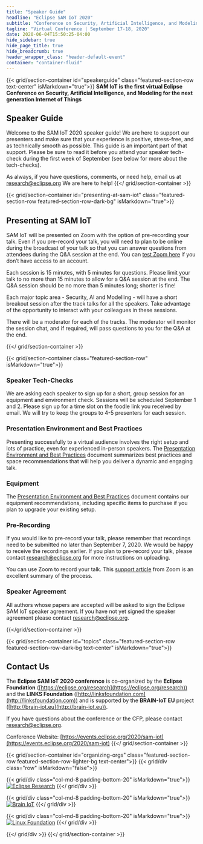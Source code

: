 ```yaml
---
title: "Speaker Guide"
headline: "Eclipse SAM IoT 2020"
subtitle: "Conference on Security, Artificial Intelligence, and Modeling for the next generation Internet of Things"
tagline: "Virtual Conference | September 17-18, 2020"
date: 2020-06-04T15:50:25-04:00
hide_sidebar: true
hide_page_title: true
hide_breadcrumb: true
header_wrapper_class: "header-default-event"
container: "container-fluid"
---
```

{{< grid/section-container id="speakerguide" class="featured-section-row text-center" isMarkdown="true">}}
**SAM IoT is the first virtual Eclipse Conference on Security, Artificial Intelligence, and Modeling for the next generation Internet of Things**
## Speaker Guide  

Welcome to the SAM IoT 2020 speaker guide! We are here to support our presenters and make sure that your experience is positive, stress-free, and as technically smooth as possible. This guide is an important part of that support. Please be sure to read it before you attend your speaker tech-check during the first week of September (see below for more about the tech-checks).

As always, if you have questions, comments, or need help, email us at research@eclipse.org We are here to help!
{{</ grid/section-container >}}


{{< grid/section-container id="presenting-at-sam-iot" class="featured-section-row featured-section-row-dark-bg" isMarkdown="true">}}
## Presenting at SAM IoT  

SAM IoT will be presented on Zoom with the option of pre-recording your talk. Even if you pre-record your talk, you will need to plan to be online during the broadcast of your talk so that you can answer questions from attendees during the Q&A session at the end. You can [test Zoom here](https://zoom.us/test) if you don’t have access to an account.

Each session is 15 minutes, with 5 minutes for questions. Please limit your talk to no more than 15 minutes to allow for a Q&A session at the end. The Q&A session should be no more than 5 minutes long; shorter is fine!

Each major topic area - Security, AI and Modelling - will have a short breakout session after the track talks for all the speakers. Take advantage of the opportunity to interact with your colleagues in these sessions. 

There will be a moderator for each of the tracks. The moderator will monitor the session chat, and if required, will pass questions to you for the Q&A at the end.

{{</ grid/section-container >}}


{{< grid/section-container class="featured-section-row" isMarkdown="true">}}

### Speaker Tech-Checks

We are asking each speaker to sign up for a short, group session for an equipment and environment check. Sessions will be scheduled September 1 and 2.  Please sign up for a time slot on the foodle link you received by email. We will try to keep the groups to 4-5 presenters for each session.

### Presentation Environment and Best Practices

Presenting successfully to a virtual audience involves the right setup and lots of practice, even for experienced in-person speakers. The [Presentation Environment and Best Practices](https://events.eclipse.org/2020/sam-iot/presentation-environment/) document summarizes best practices and space recommendations that will help you deliver a dynamic and engaging talk.

### Equipment

The [Presentation Environment and Best Practices](https://events.eclipse.org/2020/sam-iot/presentation-environment/) document contains our equipment recommendations, including specific items to purchase if you plan to upgrade your existing setup.   

### Pre-Recording  

If you would like to pre-record your talk, please remember that recordings need to be submitted no later than September 7, 2020. We would be happy to receive the recordings earlier. If you plan to pre-record your talk, please contact research@eclipse.org for more instructions on uploading. 

You can use Zoom to record your talk. This [support article](https://support.zoom.us/hc/en-us/articles/201362473-Local-Recording) from Zoom is an excellent summary of the process. 


### Speaker Agreement

All authors whose papers are accepted will be asked to sign the Eclipse SAM IoT speaker agreement. If you have not yet signed the speaker agreement please contact research@eclipse.org.   


{{</grid/section-container >}}


{{< grid/section-container id="topics" class="featured-section-row featured-section-row-dark-bg text-center" isMarkdown="true">}}
## Contact Us 

The **Eclipse SAM IoT 2020 conference** is co-organized by the **Eclipse Foundation** ([https://eclipse.org/research](https://eclipse.org/research)) and the **LINKS Foundation** ([http://linksfoundation.com](http://linksfoundation.com)) and is supported by the **BRAIN-IoT EU** project ([http://brain-iot.eu](http://brain-iot.eu)).  

If you have questions about the conference or the CFP, please contact [research@eclipse.org](mailto:research@eclipse.org).  

Conference Website: [https://events.eclipse.org/2020/sam-iot](https://events.eclipse.org/2020/sam-iot)
{{</ grid/section-container >}}


{{< grid/section-container id="organizing-orgs" class="featured-section-row featured-section-row-lighter-bg text-center">}}
{{< grid/div class="row" isMarkdown="false">}}

{{< grid/div class="col-md-8 padding-bottom-20" isMarkdown="true">}}
  [![Eclipse Research](/2020/sam-iot/images/eclipse_logo.png)](http://eclipse.org/research)
{{</ grid/div >}}

{{< grid/div class="col-md-8 padding-bottom-20" isMarkdown="true">}}
  [![Brain IoT](/2020/sam-iot/images/brain_iot_logo.png)](http://brain-iot.eu)
{{</ grid/div >}}

{{< grid/div class="col-md-8 padding-bottom-20" isMarkdown="true">}}
  [![Linux Foundation](/2020/sam-iot/images/links_foundation_logo.png)](https://linksfoundation.com/)
{{</ grid/div >}}

{{</ grid/div >}}
{{</ grid/section-container >}}